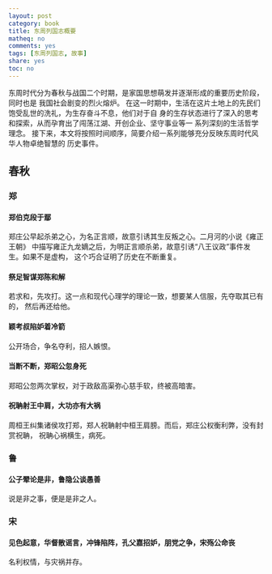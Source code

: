 ```yaml
---
layout: post
category: book
title: 东周列国志概要
matheq: no
comments: yes
tags: [东周列国志, 故事]
share: yes
toc: no
---
```


东周时代分为春秋与战国二个时期，是家国思想萌发并逐渐形成的重要历史阶段，同时也是
我国社会剧变的烈火熔炉。
在这一时期中，生活在这片土地上的先民们饱受乱世的洗礼，为生存奋斗不息，他们对于自
身的生存状态进行了深入的思考和探索，从而孕育出了闯荡江湖、开创企业、坚守事业等一
系列深刻的生活哲学理念。
接下来，本文将按照时间顺序，简要介绍一系列能够充分反映东周时代风华人物卓绝智慧的
历史事件。

## 春秋

### 郑

#### 郑伯克段于鄢

郑庄公早起杀弟之心，为名正言顺，故意引诱其生反叛之心。二月河的小说《雍正王朝》
中描写雍正九龙嫡之后，为明正言顺杀弟，故意引诱“八王议政”事件发生。如果不是虚构，
这个巧合证明了历史在不断重复。

#### 祭足智谋郑陈和解

若求和，先攻打。这一点和现代心理学的理论一致，想要某人信服，先夺取其已有的，
然后再还给他。

#### 颖考叔陷妒着冷箭

公开场合，争名夺利，招人嫉恨。

#### 当断不断，郑昭公忽身死

郑昭公忽两次掌权，对于政敌高渠弥心慈手软，终被高暗害。

#### 祝聃射王中肩，大功亦有大祸

周桓王纠集诸侯攻打郑，郑人祝聃射中桓王肩膀。而后，郑庄公权衡利弊，没有封赏祝聃，
祝聃心祸横生，病死。

### 鲁

#### 公子翚论是非，鲁隐公谈愚善

说是非之事，便是是非之人。

### 宋

#### 见色起意，华督散谣言，冲锋陷阵，孔父嘉招妒，朋党之争，宋殇公命丧

名利权情，与灾祸并存。

